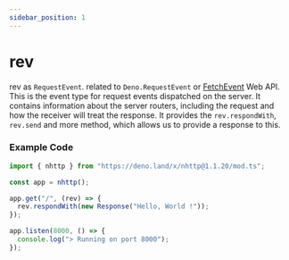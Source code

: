 ```yaml
---
sidebar_position: 1
---
```


# rev

rev as `RequestEvent`. related to `Deno.RequestEvent` or
[FetchEvent](https://developer.mozilla.org/en-US/docs/Web/API/FetchEvent) Web API. This
is the event type for request events dispatched on the server. It
contains information about the server routers, including the request and how the
receiver will treat the response. It provides the `rev.respondWith`, `rev.send`
and more method, which allows us to provide a response to this.

### Example Code
```js
import { nhttp } from "https://deno.land/x/nhttp@1.1.20/mod.ts";

const app = nhttp();

app.get("/", (rev) => {
  rev.respondWith(new Response("Hello, World !"));
});

app.listen(8000, () => {
  console.log("> Running on port 8000");
});
```
